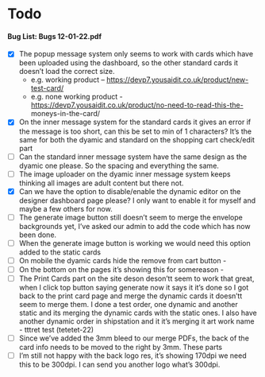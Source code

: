 # Todo

#### Bug List: Bugs 12-01-22.pdf

- [x] The popup message system only seems to work with cards which have been uploaded using the dashboard, so the other
  standard cards it doesn’t load the correct size.
    - e.g. working product – https://devp7.yousaidit.co.uk/product/new-test-card/
    - e.g. none working product - https://devp7.yousaidit.co.uk/product/no-need-to-read-this-the-
      moneys-in-the-card/
- [x] On the inner message system for the standard cards it gives an error if the message is too
  short, can this be set to min of 1 characters? It’s the same for both the dyamic and standard
  on the shopping cart check/edit part
- [ ] Can the standard inner message system have the same design as the dyamic one please. So
  the spacing and everything the same.
- [ ] The image uploader on the dyamic inner message system keeps thinking all images are adult
  content but there not.
- [x] Can we have the option to disable/enable the dynamic editor on the designer dashboard page
  please? I only want to enable it for myself and maybe a few others for now.
- [ ] The generate image button still doesn’t seem to merge the envelope backgrounds yet, I’ve
  asked our admin to add the code which has now been done.
- [ ] When the generate image button is working we would need this option added to the static
  cards
- [ ] On mobile the dyamic cards hide the remove from cart button -
- [ ] On the bottom on the pages it’s showing this for somereason -
- [ ] The Print Cards part on the site deson   deson’tt seem to work that great, when I click top button
  saying generate now it says it   it’s done so I got back to the print card page and merge the
  dynamic cards it doesn’tt seem to merge them.
  I done a test order, one dynamic and another static and its merging the dynamic cards with
  the static ones.
  I also have another dynamic order in shipstation and it   it’s merging it art work name - tttret   test (tetetet-22)
- [ ] Since we’ve added the 3mm bleed to our merge PDFs, the back of the card info needs to be
  moved to the right by 3mm. These parts
- [ ] I’m still not happy with the back logo res, it’s showing 170dpi we need this to be 300dpi. I
  can send you another logo what’s 300dpi.
